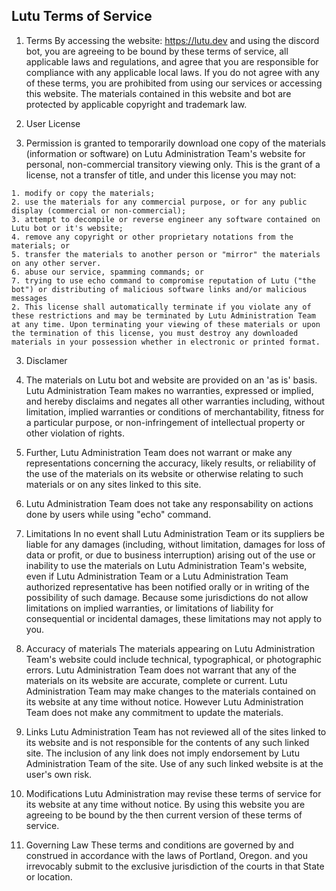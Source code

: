 ## Lutu Terms of Service

1. Terms
By accessing the website: https://lutu.dev and using the discord bot, you are agreeing to be bound by these terms of service, all applicable laws and regulations, and agree that you are responsible for compliance with any applicable local laws. If you do not agree with any of these terms, you are prohibited from using our services or accessing this website. The materials contained in this website and bot are protected by applicable copyright and trademark law.

2. User License
1. Permission is granted to temporarily download one copy of the materials (information or software) on Lutu Administration Team's website for personal, non-commercial transitory viewing only. This is the grant of a license, not a transfer of title, and under this license you may not:

```
1. modify or copy the materials;
2. use the materials for any commercial purpose, or for any public display (commercial or non-commercial);
3. attempt to decompile or reverse engineer any software contained on Lutu bot or it's website;
4. remove any copyright or other proprietary notations from the materials; or
5. transfer the materials to another person or "mirror" the materials on any other server.
6. abuse our service, spamming commands; or
7. trying to use echo command to compromise reputation of Lutu ("the bot") or distributing of malicious software links and/or malicious messages
2. This license shall automatically terminate if you violate any of these restrictions and may be terminated by Lutu Administration Team at any time. Upon terminating your viewing of these materials or upon the termination of this license, you must destroy any downloaded materials in your possession whether in electronic or printed format.
```

3. Disclamer
1. The materials on Lutu bot and website are provided on an 'as is' basis. Lutu Administration Team makes no warranties, expressed or implied, and hereby disclaims and negates all other warranties including, without limitation, implied warranties or conditions of merchantability, fitness for a particular purpose, or non-infringement of intellectual property or other violation of rights.

2. Further, Lutu Administration Team does not warrant or make any representations concerning the accuracy, likely results, or reliability of the use of the materials on its website or otherwise relating to such materials or on any sites linked to this site.

3. Lutu Administration Team does not take any responsability on actions done by users while using "echo" command.

4. Limitations
In no event shall Lutu Administration Team or its suppliers be liable for any damages (including, without limitation, damages for loss of data or profit, or due to business interruption) arising out of the use or inability to use the materials on Lutu Administration Team's website, even if Lutu Administration Team or a Lutu Administration Team authorized representative has been notified orally or in writing of the possibility of such damage. Because some jurisdictions do not allow limitations on implied warranties, or limitations of liability for consequential or incidental damages, these limitations may not apply to you.

5. Accuracy of materials
The materials appearing on Lutu Administration Team's website could include technical, typographical, or photographic errors. Lutu Administration Team does not warrant that any of the materials on its website are accurate, complete or current. Lutu Administration Team may make changes to the materials contained on its website at any time without notice. However Lutu Administration Team does not make any commitment to update the materials.

6. Links
Lutu Administration Team has not reviewed all of the sites linked to its website and is not responsible for the contents of any such linked site. The inclusion of any link does not imply endorsement by Lutu Administration Team of the site. Use of any such linked website is at the user's own risk.

7. Modifications
Lutu Administration may revise these terms of service for its website at any time without notice. By using this website you are agreeing to be bound by the then current version of these terms of service.

8. Governing Law
These terms and conditions are governed by and construed in accordance with the laws of Portland, Oregon. and you irrevocably submit to the exclusive jurisdiction of the courts in that State or location.
